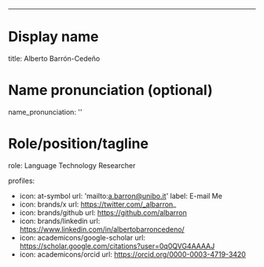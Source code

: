 ---
# Display name
title: Alberto Barrón-Cedeño

# Name pronunciation (optional)
name_pronunciation: ''

# Role/position/tagline
role: Language Technology Researcher

profiles:
  - icon: at-symbol
    url: 'mailto:a.barron@unibo.it'
    label: E-mail Me
  - icon: brands/x
    url: https://twitter.com/_albarron_
  - icon: brands/github
    url: https://github.com/albarron
  - icon: brands/linkedin
    url: https://www.linkedin.com/in/albertobarroncedeno/
  - icon: academicons/google-scholar
    url: https://scholar.google.com/citations?user=0q0QVG4AAAAJ
  - icon: academicons/orcid
    url: https://orcid.org/0000-0003-4719-3420